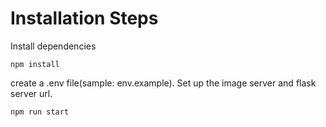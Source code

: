 # Installation Steps

Install dependencies
```
npm install
```

create a .env file(sample: env.example). Set up the image server and flask server url.
```
npm run start
```


